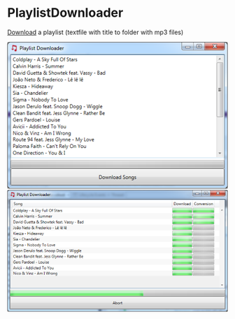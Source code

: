 PlaylistDownloader
==================

[Download](PlayListDownloaderDist.zip) a playlist (textfile with title to folder with mp3 files)

![main window screenshot](screenshot.png)
![main window screenshot](screenshot2.png)
